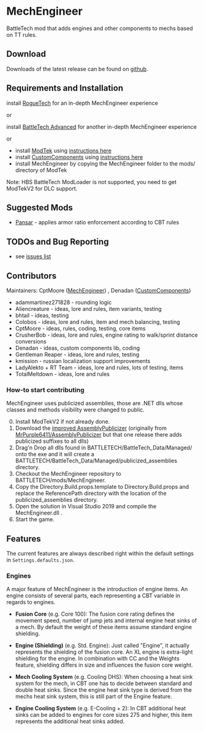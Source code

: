 # MechEngineer
BattleTech mod that adds engines and other components to mechs based on TT rules.

## Download

Downloads of the latest release can be found on [github](https://github.com/BattletechModders/MechEngineer/releases).

## Requirements and Installation

install [RogueTech](https://www.nexusmods.com/battletech/mods/79) for an in-depth MechEngineer experience

or

install [BattleTech Advanced](https://www.nexusmods.com/battletech/mods/452) for another in-depth MechEngineer experience

or

* install [ModTek](https://github.com/BattletechModders/ModTek/releases) using [instructions here](https://github.com/BattletechModders/ModTek)
* install [CustomComponents](https://github.com/BattletechModders/CustomComponents/releases) using [instructions here](https://github.com/BattletechModders/CustomComponents)
* install MechEngineer by copying the MechEngineer folder to the mods/ directory of ModTek

Note: HBS BattleTech ModLoader is not supported, you need to get ModTekV2 for DLC support.

## Suggested Mods

* [Pansar](https://github.com/hokvel/pansar) - applies armor ratio enforcement according to CBT rules

## TODOs and Bug Reporting

* see [issues list](https://github.com/BattletechModders/MechEngineer/issues)

## Contributors

Maintainers:
CptMoore ([MechEngineer](https://github.com/BattletechModders/MechEngineer))
, Denadan ([CustomComponents](https://github.com/BattletechModders/CustomComponents))

* adammartinez271828 - rounding logic
* Aliencreature - ideas, lore and rules, item variants, testing
* bhtail - ideas, testing
* Colobos - ideas, lore and rules, item and mech balancing, testing
* CptMoore - ideas, rules, coding, testing, core items
* CrusherBob - ideas, lore and rules, engine rating to walk/sprint distance conversions
* Denadan - ideas, custom components lib, coding
* Gentleman Reaper - ideas, lore and rules, testing
* kmission - russian localization support improvements
* LadyAlekto + RT Team - ideas, lore and rules, lots of testing, items
* TotalMeltdown - ideas, lore and rules

### How-to start contributing

MechEngineer uses publicized assemblies, those are .NET dlls whose classes and methods visibility were changed to public.

0. Install ModTekV2 if not already done.
1. Download the [improved AssemblyPublicizer](https://github.com/BattletechModders/MechEngineer/releases/download/v2.3.10/AssemblyPublicizer.exe) (originally from [MrPurple6411/AssemblyPublicizer](https://github.com/MrPurple6411/AssemblyPublicizer) but that one release there adds publicized suffixes to all dlls)
2. Drag'n Drop all dlls found in BATTLETECH/BattleTech_Data/Managed/ onto the exe and it will create a BATTLETECH/BattleTech_Data/Managed/publicized_assemblies directory.
3. Checkout the MechEngineer repository to BATTLETECH/mods/MechEngineer.
4. Copy the Directory.Build.props.template to Directory.Build.props and replace the ReferencePath directory with the location of the publicized_assemblies directory.
5. Open the solution in Visual Studio 2019 and compile the MechEngineer.dll .
6. Start the game.

## Features

The current features are always described right within the default settings in `Settings.defaults.json`.

### Engines

A major feature of MechEngineer is the introduction of engine items. An engine consists of several parts, each representing a CBT variable in regards to engines.

- **Fusion Core** (e.g. Core 100):
The fusion core rating defines the movement speed, number of jump jets and internal engine heat sinks of a mech.
By default the weight of these items assume standard engine shielding.

- **Engine (Shielding)** (e.g. Std. Engine):
Just called "Engine", it actually represents the shielding of the fusion core.
An XL engine is extra-light shielding for the engine.
In combination with CC and the Weights feature, shielding differs in size and influences the fusion core weight.

- **Mech Cooling System** (e.g. Cooling DHS):
When choosing a heat sink system for the mech, in CBT one has to decide between standard and double heat sinks.
Since the engine heat sink type is derived from the mechs heat sink system, this is still part of the Engine feature.

- **Engine Cooling System** (e.g. E-Cooling + 2):
In CBT additional heat sinks can be added to engines for core sizes 275 and higher,
this item represents the additional heat sinks added.
